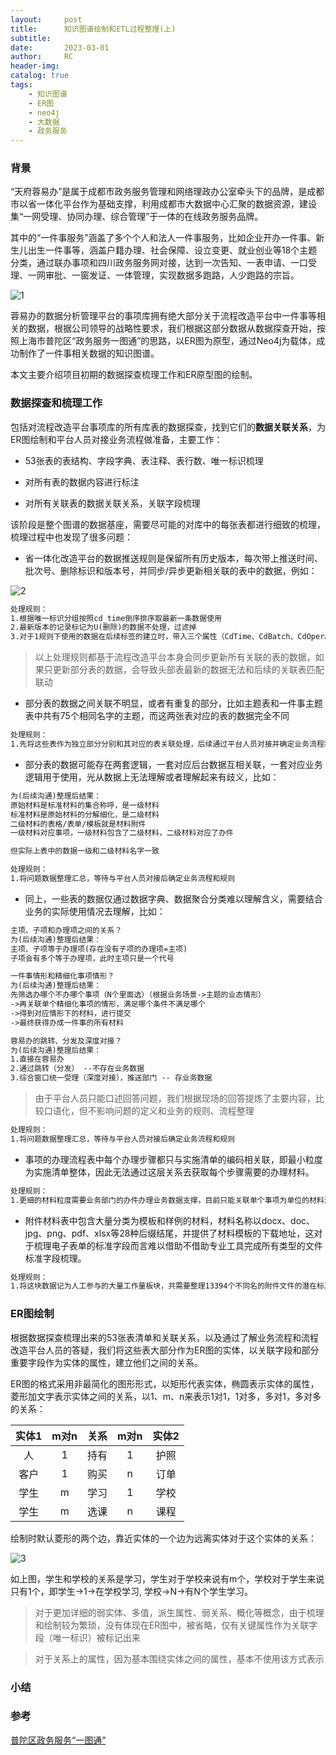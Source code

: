 ```yaml
---
layout:     post
title:      知识图谱绘制和ETL过程整理(上)
subtitle:
date:       2023-03-01
author:     RC
header-img:
catalog: true
tags:
    - 知识图谱
    - ER图
    - neo4j
    - 大数据
    - 政务服务
---
```


### 背景

“天府蓉易办”是属于成都市政务服务管理和网络理政办公室牵头下的品牌，是成都市以省一体化平台作为基础支撑，利用成都市大数据中心汇聚的数据资源，建设集“一网受理、协同办理、综合管理”于一体的在线政务服务品牌。

其中的“一件事服务”涵盖了多个个人和法人一件事服务，比如企业开办一件事、新生儿出生一件事等，涵盖户籍办理、社会保障、设立变更、就业创业等18个主题分类，通过联办事项和四川政务服务网对接，达到一次告知、一表申请、一口受理、一网审批、一窗发证、一体管理，实现数据多跑路，人少跑路的宗旨。

![1](https://i.postimg.cc/sx1HdMq7/1.png)

蓉易办的数据分析管理平台的事项库拥有绝大部分关于流程改造平台中一件事等相关的数据，根据公司领导的战略性要求，我们根据这部分数据从数据探查开始，按照上海市普陀区“政务服务一图通”的思路，以ER图为原型，通过Neo4j为载体，成功制作了一件事相关数据的知识图谱。

本文主要介绍项目初期的数据探查梳理工作和ER原型图的绘制。

### 数据探查和梳理工作

包括对流程改造平台事项库的所有库表的数据探查，找到它们的**数据关联关系**，为ER图绘制和平台人员对接业务流程做准备，主要工作：

- 53张表的表结构、字段字典、表注释、表行数、唯一标识梳理

- 对所有表的数据内容进行标注

- 对所有关联表的数据关联关系，关联字段梳理

该阶段是整个图谱的数据基座，需要尽可能的对库中的每张表都进行细致的梳理，梳理过程中也发现了很多问题：

- 省一体化改造平台的数据推送规则是保留所有历史版本，每次带上推送时间、批次号、删除标识和版本号，并同步/异步更新相关联的表中的数据，例如：

![2](https://i.postimg.cc/7Zbz3g7g/2.png)

```html
处理规则：
1.根据唯一标识分组按照cd_time倒序排序取最新一条数据使用
2.最新版本的记录标记为U(删除)的数据不处理，过滤掉
3.对于1规则下使用的数据在后续标签的建立时，带入三个属性（CdTime、CdBatch、CdOperation）表示数据推送情况
```

> 以上处理规则都基于流程改造平台本身会同步更新所有关联的表的数据，如果只更新部分表的数据，会导致头部表最新的数据无法和后续的关联表匹配联动

- 部分表的数据之间关联不明显，或者有重复的部分，比如主题表和一件事主题表中共有75个相同名字的主题，而这两张表对应的表的数据完全不同

```html
处理规则：
1.先将这些表作为独立部分分别和其对应的表关联处理，后续通过平台人员对接并确定业务流程和规则
```

- 部分表的数据可能存在两套逻辑，一套对应后台数据互相关联，一套对应业务逻辑用于使用，光从数据上无法理解或者理解起来有歧义，比如：

```html
为(后续沟通)整理后结果：
原始材料是标准材料的集合称呼，是一级材料
标准材料是原始材料的分解细化，是二级材料
二级材料的表格/表单/模板就是材料附件
一级材料对应事项，一级材料包含了二级材料，二级材料对应了办件

但实际上表中的数据一级和二级材料名字一致
```

```html
处理规则：
1.将问题数据整理汇总，等待与平台人员对接后确定业务流程和规则
```

- 同上，一些表的数据仅通过数据字典、数据聚合分类难以理解含义，需要结合业务的实际使用情况去理解，比如：

```html
主项、子项和办理项之间的关系？
为(后续沟通)整理后结果：
主项、子项等于办理项(存在没有子项的办理项=主项)
子项会有多个等于办理项，此时主项只是一个代号

一件事情形和精细化事项情形？
为(后续沟通)整理后结果：
先筛选办哪个不办哪个事项（N个里面选）（根据业务场景->主题的业态情形）
->再关联单个精细化事项的情形，满足哪个条件不满足哪个
->得到对应情形下的材料，进行提交
->最终获得办成一件事的所有材料

蓉易办的跳转、分发及深度对接？
为(后续沟通)整理后结果：
1.直接在蓉易办  
2.通过跳转（分发） --不存在业务数据
3.综合窗口统一受理（深度对接），推送部门 -- 存业务数据
```

> 由于平台人员只能口述回答问题，我们根据现场的回答提炼了主要内容，比较口语化，但不影响问题的定义和业务的规则、流程整理

```html
处理规则：
1.将问题数据整理汇总，等待与平台人员对接后确定业务流程和规则
```

- 事项的办理流程表中每个办理步骤都只与实施清单的编码相关联，即最小粒度为实施清单整体，因此无法通过这层关系去获取每个步骤需要的办理材料。

```html
处理规则：
1.更细的材料粒度需要业务部门的办件办理业务数据支撑，目前只能关联单个事项为单位的材料清单
```

- 附件材料表中包含大量分类为模板和样例的材料，材料名称以docx、doc、jpg、png、pdf、xlsx等28种后缀结尾，并提供了材料模板的下载地址，这对于梳理电子表单的标准字段而言难以借助不借助专业工具完成所有类型的文件标准字段梳理。

```html
处理规则：
1.将这块数据记为人工参与的大量工作量板块，共需要整理13394个不同名的附件文件的潜在标准字段作为电子表单的填充、规范使用
```

### ER图绘制

根据数据探查梳理出来的53张表清单和关联关系，以及通过了解业务流程和流程改造平台人员的答疑，我们将这些表大部分作为ER图的实体，以关联字段和部分重要字段作为实体的属性，建立他们之间的关系。

ER图的格式采用非最简化的图形形式，以矩形代表实体，椭圆表示实体的属性，菱形加文字表示实体之间的关系，以1、m、n来表示1对1，1对多，多对1，多对多的关系：

| 实体1 | m对n | 关系 | m对n | 实体2 |
| :--: | :--: | :--: | :--: | :--: |
| 人 | 1 | 持有 | 1 | 护照 |  
| 客户 | 1 | 购买 | n | 订单 |
| 学生 | m | 学习 | 1 | 学校 |  
| 学生 | m | 选课 | n | 课程 |

绘制时默认菱形的两个边，靠近实体的一个边为远离实体对于这个实体的关系：

![3](https://i.postimg.cc/Yq20zKVc/3.png)

如上图，学生和学校的关系是学习，学生对于学校来说有m个，学校对于学生来说只有1个，即学生->1->在学校学习, 学校->N->有N个学生学习。

> 对于更加详细的弱实体、多值，派生属性、弱关系、概化等概念，由于梳理和绘制较为繁琐，没有体现在ER图中，被省略，仅有关键属性作为关联字段（唯一标识）被标记出来

> 对于关系上的属性，因为基本围绕实体之间的属性，基本不使用该方式表示


### 小结

### 参考

[普陀区政务服务“一图通”](https://mp.weixin.qq.com/s/hFk66HvUKKZCG-H8eI-SkA)

